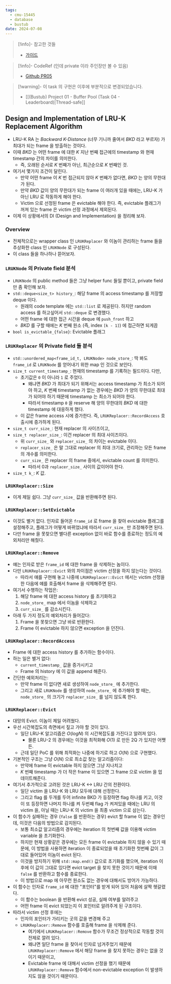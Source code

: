 ```yaml
---
tags:
  - cmu-15445
  - database
  - bustub
date: 2024-07-08
---
```

> [!info]- 참고한 것들
> - [가이드](https://15445.courses.cs.cmu.edu/fall2023/project1/)

> [!info]- CodeRef (인데 private 이라 주인장만 볼 수 있음)
> - [Github PR05](https://github.com/haeramkeem/bustub-private.idbs.fall.2023.cs.cmu.edu/pull/5)

> [!warning]- 이 task 의 구현은 이후에 부분적으로 변경되었습니다.
> - [[(Bustub) Project 01 - Buffer Pool (Task 04 - Leaderboard)|Thread-safe]]

## Design and Implementation of LRU-K Replacement Algorithm

- LRU-K RA 는 *Backward K-Distance* (너무 기니까 줄여서 *BKD* 라고 부르자) 가 최대가 되는 frame 을 방출하는 것이다.
- 이때 *BKD* 는 어떤 frame 에 대한 $K$ 지난 번째 접근에의 timestamp 와 현재 timestamp 간의 차이를 의미한다.
	- 즉, 오래된 순서로 $K$ 번째가 아닌, 최근순으로 $K$ 번째인 것.
- 여기서 몇가지 조건이 달린다.
	- 만약 어떤 frame 이 $K$ 번 접근되지 않아 $K$ 번째가 없다면, *BKD* 는 양의 무한대가 된다.
	- 만약 *BKD* 값이 양의 무한대가 되는 frame 이 여러개 있을 때에는, LRU-K 가 아닌 LRU 로 작동하게 해야 한다.
	- Victim 으로 선정된 frame 은 evictable 해야 한다. 즉, evictable 플래그가 꺼져 있는 frame 은 victim 선정 과정에서 제외된다.
- 이제 이 상황에서의 DI (Design and Implementation) 을 정리해 보자.

### Overview

- 전체적으로는 wrapper class 인 `LRUKReplacer` 와 이놈이 관리하는 frame 들을 추상화한 class 인 `LRUKNode` 로 구성된다.
- 이 class 들을 하나하나 뜯어보자.

### `LRUKNode` 의 Private field 분석

- `LRUKNode` 의 public method 들은 그냥 helper func 들일 뿐이고, private field 만 좀 확인해 보자.
- `std::deque<size_t> history_`: 해당 frame 의 access timestamp 를 저장할 deque 이다.
	- 원래의 code template 에는 `std::list` 로 제공된다. 하지만 random access 를 하고싶어서 `std::deque` 로 변경했다.
	- 어떤 frame 에 대한 접근 시간을 deque 에 `push_front` 하고
	- *BKD* 를 구할 때에는 $K$ 번째 원소 (즉, index `[k - 1]`) 에 접근하면 되게끔
- `bool is_evictable_{false}`: Evictable 플래그

### `LRUKReplacer` 의 Private field 들 분석

- `std::unordered_map<frame_id_t, LRUKNode> node_store_`: 딱 봐도 `frame_id` 로 `LRUKNode` 를 얻어내기 위한 map 인 것으로 보인다.
- `size_t current_timestamp_`: 현재의 timestamp 를 기록하는 필드이다. 다만,
	- 초기값은 `0` 이 아니라 `1` 로 주었다.
		- 왜냐면 *BKD* 가 최대가 되기 위해서는 access timestamp 가 최소가 되어야 하고, $K$ 번째 timestamp 가 없는 경우에는 *BKD* 가 양의 무한대로 최대가 되어야 하기 때문에 timestamp 는 최소가 되어야 한다.
		- 따라서 timestamp `0` 을 reserve 해 양의 무한대의 *BKD* 에 대한 timestamp 에 대응하게 했다.
	- 이 값은 frame access 시에 증가한다. 즉, `LRUKReplacer::RecordAccess` 호출시에 증가하게 된다.
- `size_t curr_size_`: 현재 replacer 의 사이즈이고,
- `size_t replacer_size_`: 이건 replacer 의 최대 사이즈이다.
	- 위 `curr_size_` 와 `replacer_size_` 의 차이는 evictable 이다.
	- `replacer_size_` 은 말 그대로 replacer 의 최대 크기로, 관리하는 모든 frame 의 개수를 의미한다.
	- `curr_size_` 은 replacer 의 frame 중에서, evictable count 를 의미한다.
		- 따라서 0과 `replacer_size_` 사이의 값이어야 한다.
- `size_t k_`: $K$ 값.

### `LRUKReplacer::Size`

- 이게 제일 쉽다. 그냥 `curr_size_` 값을 반환해주면 된다.

### `LRUKReplacer::SetEvictable`

- 이것도 별거 없다. 인자로 들어온 `frame_id` 로 frame 을 찾아 evictable 플래그를 설정해주고, 플래그가 어떻게 바뀌었냐에 따라서 `curr_size_` 만 조정해주면 된다.
- 다만 frame 을 못찾으면 별다른 exception 없이 바로 함수를 종료하는 정도의 예외처리만 해줬다.

### `LRUKReplacer::Remove`

- 얘는 인자로 받은 `frame_id` 에 대한 frame 을 삭제하는 놈이다.
- 다만 `LRUKReplacer::Evict` 와의 차이점은 victim 선정을 하지 않는다는 것이다.
	- 따라서 얘를 구현해 놓고 나중에 `LRUKReplacer::Evict` 에서는 victim 선정을 한 다음에 얘를 호출해서 frame 을 삭제해주면 된다.
- 여기서 수행하는 작업은:
	1. 해당 frame 에 대한 access history 를 초기화하고
	2. `node_store_` map 에서 이놈을 삭제하고
	3. `curr_size_` 를 감소시킨다.
- 아래 두 가지 정도의 예외처리가 들어갔다:
	1. Frame 을 못찾으면 그냥 바로 반환한다.
	2. Frame 이 evictable 하지 않으면 exception 을 던진다.

### `LRUKReplacer::RecordAccess`

- Frame 에 대한 access history 를 추가하는 함수이다.
- 하는 일은 별거 없다:
	- `current_timestamp_` 값을 증가시키고
	- Frame 의 history 에 이 값을 append 해준다.
- 간단한 예외처리는:
	- 만약 frame 이 없다면 새로 생성하여 `node_store_` 에 추가한다.
	- 그리고 새로 `LRUKNode` 를 생성하여 `node_store_` 에 추가해야 할 때는, `node_store_` 의 크기가 `replacer_size_` 를 넘지 않도록 한다.

### `LRUKReplacer::Evict`

- 대망의 Evict. 이놈이 제일 어려웠다.
- 우선 시간복잡도의 측면에서 짚고 가야 할 것이 있다.
	- 일단 LRU-K 알고리즘은 $O(logN)$ 의 시간복잡도를 가진다고 알려져 있다.
		- 물론 LRU-2 의 경우에는 이것을 최적화해 $O(1)$ 로 만든 2Q 가 있지만 어쨋든.
	- 근데 일단 PoC 를 위해 최적화는 나중에 하기로 하고 $O(N)$ 으로 구현했다.
- 기본적인 구조는 그냥 $O(N)$ 으로 최소값 찾는 알고리즘이다:
	- 만약에 frame 이 evictable 하지 않으면 그냥 지나치고
	- $K$ 번째 timestamp 가 더 작은 frame 이 있으면 그 frame 으로 victim 을 업데이트해준다.
- 여기서 추가적으로 고려된 것은 LRU-K <-> LRU 간의 전환이다.
	- 일단 victim 을 LRU-K 와 LRU 모두에 대해 선정한다.
	- 그리고 flag 를 두개를 두어 infinite BKD 가 등장하면 flag 하나를 키고, 이것이 또 등장하면 나머지 하나를 켜 두번째 flag 가 켜져있을 때에는 LRU 의 victim 을, 아닐 때는 LRU-K 의 victim 을 최종 victim 으로 삼는다.
- 이 함수가 실패하는 경우 (`false` 를 반환하는 경우) evict 할 frame 이 없는 경우인데, 이것은 다음의 방법으로 감지된다.
	- 보통 최소값 알고리즘의 경우에는 iteration 의 첫번째 값을 이용해 victim variable 을 초기화한다.
	- 하지만 현재 상황같은 경우에는 모든 frame 이 evictable 하지 않을 수 있기 때문에, 이 방법을 사용하면 iteration 이 종료되었을 때 초기화한 첫번째 값이 그대로 들어있어 이놈이 evict 된다.
	- 이것을 방지하기 위해 `std::map.end()` 값으로 초기화를 했으며, iteration 이후에 이 값이 그대로 있다면 evict target 을 찾지 못한 것이기 때문에 이때 `false` 를 반환하고 함수를 종료한다.
	- 이 방법으로 map 에 아무런 원소도 없는 경우에 대해서도 방어가 가능하다.
- 이 함수는 인자로 `frame_id` 에 대한 "포인터"를 받게 되어 있어 처음에 살짝 헷갈렸다.
	- 이 함수는 boolean 을 반환해 evict 성공, 실패 여부를 알려주고
	- 어떤 frame 이 evict 되었는지 이 포인터로 알려주게 된 구조이다.
- 따라서 victim 선정 후에는
	- 인자의 포인터가 가리키는 곳의 값을 변경해 주고
	- `LRUKReplacer::Remove` 함수를 호출해 frame 을 삭제해 준다.
		- 여기에서 `LRUKReplacer::Remove` 함수가 무조건 정상적으로 작동할 것이 전제로 깔려 있다.
		- 왜냐면 일단 frame 을 찾아서 인자로 넘겨주었기 때문에 `LRUKReplacer::Remove` 에서 해당 frame 을 찾지 못하는 경우는 없을 것이기 때문이고,
		- Evictable frame 에 대해서 victim 선정을 했기 때문에 `LRUKReplacer::Remove` 함수에서 non-evictable exception 이 발생하지도 않을 것이기 때문이다.